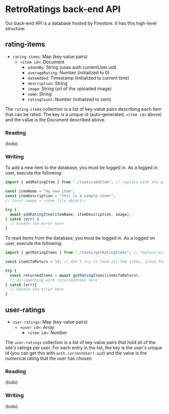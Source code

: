 # RetroRatings back-end API

Our back-end API is a database hosted by Firestore. It has this high-level structure:

## rating-items

- `rating-items`: Map (key-value pairs)
  - `<item id>`: Document
    - `addedBy`: String (uses auth.currentUser.uid)
    - `averageRating`: Number (initialized to 0)
    - `dateAdded`: Timestamp (initialized to current time)
    - `description`: String
    - `image`: String (url of the uploaded image)
    - `name`: String
    - `ratingCount`: Number (initialized to zero)

The `rating-items` collection is a list of key-value pairs describing each item that can be rated. The key is a unique id (auto-generated, `<item id>` above) and the value is the Document described above.

### Reading

(todo)

### Writing

To add a new item to the database, you must be logged in. As a logged in user, execute the following:

```ts
import { addRatingItem } from "./tasks/addItem"; // replace with the path to addItem.tsx relative to the current file

const itemName = "my new item";
const itemDescription = "this is a sample item!";
// const image = <some file object>;

try {
  await addRatingItem(itemName, itemDescription, image);
} catch (err) {
  // handle the error here
}
```

To read items from the database, you must be logged in. As a logged on user, execute the following:
```ts
import { getRatingItems } from "./tasks/getRatingItems"; // replace with the path to getRatingItems.tsx relative to the current file

const itemsToReturn = 10; // don't try to read all the items, since there may be a large amount

try {
  const returnedItems = await getRatingItems(itemsToReturn);
  // do something with returnedItems here
} catch (err){
  // handle the error here
}

```

## user-ratings

- `user-ratings`: Map (key-value pairs)
  - `<user id>`: Array
    - `<item id>`: Number

The `user-ratings` collection is a list of key-value pairs that hold all of the site's ratings per user. For each entry in the list, the key is the user's unique id (you can get this with `auth.currentUser?.uid`) and the value is the numerical rating that the user has chosen.

### Reading

(todo)

### Writing

(todo)
